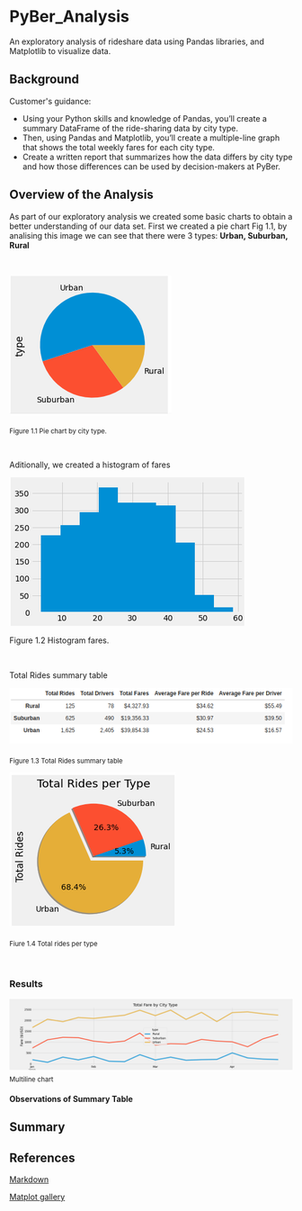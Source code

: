 # PyBer_Analysis
An exploratory analysis of rideshare data using Pandas libraries, and Matplotlib to visualize data.

## Background

Customer's guidance:
- Using your Python skills and knowledge of Pandas, you’ll create a summary DataFrame of the ride-sharing data by city type. 
- Then, using Pandas and Matplotlib, you’ll create a multiple-line graph that shows the total weekly fares for each city type.
- Create a written report that summarizes how the data differs by city type and how those differences can be used by decision-makers at PyBer.
 
## Overview of the Analysis

As part of our exploratory analysis we created some basic charts to obtain a better understanding of our data set. First we created a pie chart Fig 1.1, by analising this image we can see that there were 3 types: **Urban, Suburban, Rural**

<br/>


![pie_city_type](./analysis/pie_city_type.png)

<sub>Figure 1.1 Pie chart by city type.

<br/>

Aditionally, we created a histogram of fares


![hist_fares](./analysis/hist_fare.png)

<su>Figure 1.2 Histogram fares.

<br/>

Total Rides summary table

![pyber_summary](./analysis/pyber_ride_summary.png)

<sub>Figure 1.3 Total Rides summary table


![pie_total_rides](./analysis/pie_total_rides.png)

<sub> Fiure 1.4 Total rides per type

<br/>

### Results

![multiline _chart](./analysis/Fare_Summary_Plot.png)
<sub>Multiline chart


#### Observations of Summary Table



## Summary



## References

[Markdown](https://docs.github.com/en/get-started/writing-on-github/getting-started-with-writing-and-formatting-on-github/basic-writing-and-formatting-syntax)

[Matplot gallery](https://matplotlib.org/stable/plot_types/stats/pie.html#sphx-glr-plot-types-stats-pie-py)

